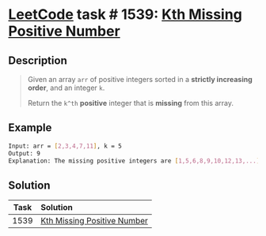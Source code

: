 # [LeetCode][leetcode] task # 1539: [Kth Missing Positive Number][task]

Description
-----------

> Given an array `arr` of positive integers sorted in a **strictly increasing order**, and an integer `k`.
> 
> Return the `k^th` **positive** integer that is **missing** from this array.

Example
-------

```sh
Input: arr = [2,3,4,7,11], k = 5
Output: 9
Explanation: The missing positive integers are [1,5,6,8,9,10,12,13,...]. The 5th missing positive integer is 9.
```

Solution
--------

| Task | Solution                                |
|:----:|:----------------------------------------|
| 1539 | [Kth Missing Positive Number][solution] |


[leetcode]: <http://leetcode.com/>
[task]: <https://leetcode.com/problems/kth-missing-positive-number/>
[solution]: <https://github.com/wellaxis/praxis-leetcode/blob/main/src/main/java/com/witalis/praxis/leetcode/task/h16/p1539/option/Practice.java>
